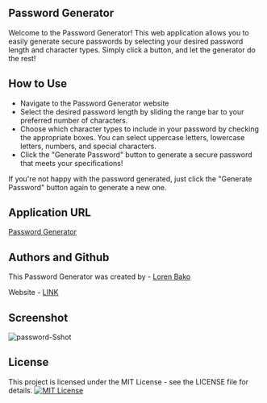 ## Password Generator
Welcome to the Password Generator! This web application allows you to easily generate secure passwords by selecting your desired password length and character types. Simply click a button, and let the generator do the rest!

## How to Use
 - Navigate to the Password Generator website
 - Select the desired password length by sliding the range bar to your preferred number of characters.
 - Choose which character types to include in your password by checking the appropriate boxes. You can select uppercase letters, lowercase letters, numbers, and special    characters.
 - Click the "Generate Password" button to generate a secure password that meets your specifications!
 
 If you're not happy with the password generated, just click the "Generate Password" button again to generate a new one.
## Application URL
[Password Generator](https://lbako801.github.io/Bako-Password-Gen/)
## Authors and Github
This Password Generator was created by - [Loren Bako](https://github.com/lbako801/Bako-Password-Gen)

Website - [LINK](https://lorenbako.com)

## Screenshot
![password-Sshot](https://user-images.githubusercontent.com/112914389/220237425-34ad249a-9e60-43ac-8ed4-93097e5177c6.jpg)


## License
This project is licensed under the MIT License - see the LICENSE file for details.
[![MIT License](https://img.shields.io/badge/License-MIT-green.svg)](https://choosealicense.com/licenses/mit/)
